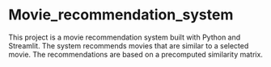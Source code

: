 # Movie_recommendation_system
This project is a movie recommendation system built with Python and Streamlit. The system recommends movies that are similar to a selected movie. The recommendations are based on a precomputed similarity matrix.
